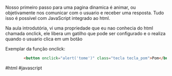 Nosso primeiro passo para uma pagina dinamica é animar, ou objetivamente nos comunicar com o usuario e receber uma resposta. Tudo isso é possível com JavaScript integrado ao html.

Na aula introdutória, vi uma propriedade que eu nao conhecia do html chamada onclick, ele libera um gatilho que pode ser configurado e o realiza quando o usuario clica em um botão

Exemplar da função onclick:
```html
        <button onclick="alert('tome')" class="tecla tecla_pom">Pom</button>
```
#html #javascript 